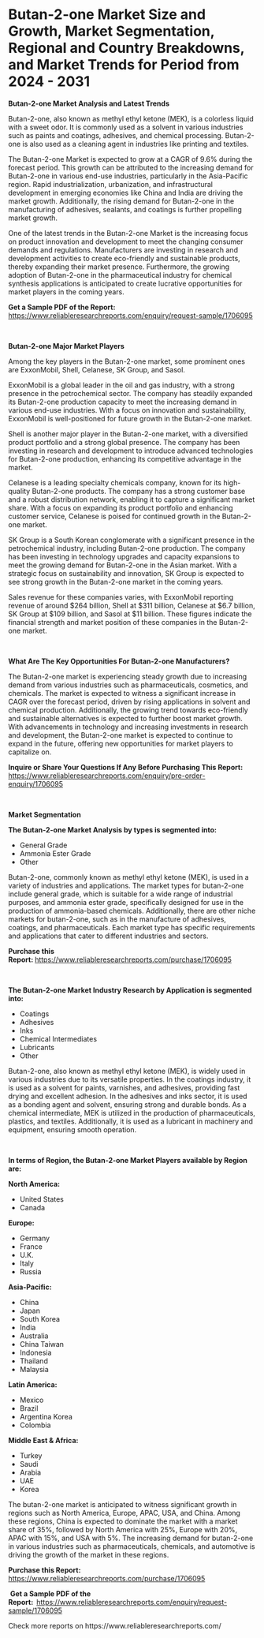 <p><h1>Butan-2-one Market Size and Growth, Market Segmentation, Regional and Country Breakdowns, and Market Trends for Period from 2024 -  2031</h1></p><p><strong>Butan-2-one Market Analysis and Latest Trends</strong></p>
<p><p>Butan-2-one, also known as methyl ethyl ketone (MEK), is a colorless liquid with a sweet odor. It is commonly used as a solvent in various industries such as paints and coatings, adhesives, and chemical processing. Butan-2-one is also used as a cleaning agent in industries like printing and textiles.</p><p>The Butan-2-one Market is expected to grow at a CAGR of 9.6% during the forecast period. This growth can be attributed to the increasing demand for Butan-2-one in various end-use industries, particularly in the Asia-Pacific region. Rapid industrialization, urbanization, and infrastructural development in emerging economies like China and India are driving the market growth. Additionally, the rising demand for Butan-2-one in the manufacturing of adhesives, sealants, and coatings is further propelling market growth.</p><p>One of the latest trends in the Butan-2-one Market is the increasing focus on product innovation and development to meet the changing consumer demands and regulations. Manufacturers are investing in research and development activities to create eco-friendly and sustainable products, thereby expanding their market presence. Furthermore, the growing adoption of Butan-2-one in the pharmaceutical industry for chemical synthesis applications is anticipated to create lucrative opportunities for market players in the coming years.</p></p>
<p><strong>Get a Sample PDF of the Report:&nbsp;</strong> <a href="https://www.reliableresearchreports.com/enquiry/request-sample/1706095">https://www.reliableresearchreports.com/enquiry/request-sample/1706095</a></p>
<p>&nbsp;</p>
<p><strong>Butan-2-one Major Market Players</strong></p>
<p><p>Among the key players in the Butan-2-one market, some prominent ones are ExxonMobil, Shell, Celanese, SK Group, and Sasol.</p><p>ExxonMobil is a global leader in the oil and gas industry, with a strong presence in the petrochemical sector. The company has steadily expanded its Butan-2-one production capacity to meet the increasing demand in various end-use industries. With a focus on innovation and sustainability, ExxonMobil is well-positioned for future growth in the Butan-2-one market.</p><p>Shell is another major player in the Butan-2-one market, with a diversified product portfolio and a strong global presence. The company has been investing in research and development to introduce advanced technologies for Butan-2-one production, enhancing its competitive advantage in the market.</p><p>Celanese is a leading specialty chemicals company, known for its high-quality Butan-2-one products. The company has a strong customer base and a robust distribution network, enabling it to capture a significant market share. With a focus on expanding its product portfolio and enhancing customer service, Celanese is poised for continued growth in the Butan-2-one market.</p><p>SK Group is a South Korean conglomerate with a significant presence in the petrochemical industry, including Butan-2-one production. The company has been investing in technology upgrades and capacity expansions to meet the growing demand for Butan-2-one in the Asian market. With a strategic focus on sustainability and innovation, SK Group is expected to see strong growth in the Butan-2-one market in the coming years.</p><p>Sales revenue for these companies varies, with ExxonMobil reporting revenue of around $264 billion, Shell at $311 billion, Celanese at $6.7 billion, SK Group at $109 billion, and Sasol at $11 billion. These figures indicate the financial strength and market position of these companies in the Butan-2-one market.</p></p>
<p>&nbsp;</p>
<p><strong>What Are The Key Opportunities For Butan-2-one Manufacturers?</strong></p>
<p><p>The Butan-2-one market is experiencing steady growth due to increasing demand from various industries such as pharmaceuticals, cosmetics, and chemicals. The market is expected to witness a significant increase in CAGR over the forecast period, driven by rising applications in solvent and chemical production. Additionally, the growing trend towards eco-friendly and sustainable alternatives is expected to further boost market growth. With advancements in technology and increasing investments in research and development, the Butan-2-one market is expected to continue to expand in the future, offering new opportunities for market players to capitalize on.</p></p>
<p><strong>Inquire or Share Your Questions If Any Before Purchasing This Report:</strong> <a href="https://www.reliableresearchreports.com/enquiry/pre-order-enquiry/1706095">https://www.reliableresearchreports.com/enquiry/pre-order-enquiry/1706095</a></p>
<p>&nbsp;</p>
<p><strong>Market Segmentation</strong></p>
<p><strong>The Butan-2-one Market Analysis by types is segmented into:</strong></p>
<p><ul><li>General Grade</li><li>Ammonia Ester Grade</li><li>Other</li></ul></p>
<p><p>Butan-2-one, commonly known as methyl ethyl ketone (MEK), is used in a variety of industries and applications. The market types for butan-2-one include general grade, which is suitable for a wide range of industrial purposes, and ammonia ester grade, specifically designed for use in the production of ammonia-based chemicals. Additionally, there are other niche markets for butan-2-one, such as in the manufacture of adhesives, coatings, and pharmaceuticals. Each market type has specific requirements and applications that cater to different industries and sectors.</p></p>
<p><strong>Purchase this Report:&nbsp;</strong><a href="https://www.reliableresearchreports.com/purchase/1706095">https://www.reliableresearchreports.com/purchase/1706095</a></p>
<p>&nbsp;</p>
<p><strong>The Butan-2-one Market Industry Research by Application is segmented into:</strong></p>
<p><ul><li>Coatings</li><li>Adhesives</li><li>Inks</li><li>Chemical Intermediates</li><li>Lubricants</li><li>Other</li></ul></p>
<p><p>Butan-2-one, also known as methyl ethyl ketone (MEK), is widely used in various industries due to its versatile properties. In the coatings industry, it is used as a solvent for paints, varnishes, and adhesives, providing fast drying and excellent adhesion. In the adhesives and inks sector, it is used as a bonding agent and solvent, ensuring strong and durable bonds. As a chemical intermediate, MEK is utilized in the production of pharmaceuticals, plastics, and textiles. Additionally, it is used as a lubricant in machinery and equipment, ensuring smooth operation.</p></p>
<p>&nbsp;</p>
<p><strong>In terms of Region, the Butan-2-one Market Players available by Region are:</strong></p>
<p>
    <p> <strong> North America: </strong>
        <ul>
            <li>United States</li>
            <li>Canada</li>
        </ul>
        </p> 
    <p> <strong> Europe: </strong>
        <ul>
            <li>Germany</li>
            <li>France</li>
            <li>U.K.</li>
            <li>Italy</li>
            <li>Russia</li>
        </ul>
        </p> 
    <p> <strong> Asia-Pacific: </strong>
        <ul>
            <li>China</li>
            <li>Japan</li>
            <li>South Korea</li>
            <li>India</li>
            <li>Australia</li>
            <li>China Taiwan</li>
            <li>Indonesia</li>
            <li>Thailand</li>
            <li>Malaysia</li>
        </ul>
        </p> 
    <p> <strong> Latin America: </strong>
        <ul>
            <li>Mexico</li>
            <li>Brazil</li>
            <li>Argentina Korea</li>
            <li>Colombia</li>
        </ul>
        </p> 
    <p> <strong> Middle East & Africa: </strong>
        <ul>
            <li>Turkey</li>
            <li>Saudi</li>
            <li>Arabia</li>
            <li>UAE</li>
            <li>Korea</li>
        </ul>
    </p>
    </p>
<p><p>The butan-2-one market is anticipated to witness significant growth in regions such as North America, Europe, APAC, USA, and China. Among these regions, China is expected to dominate the market with a market share of 35%, followed by North America with 25%, Europe with 20%, APAC with 15%, and USA with 5%. The increasing demand for butan-2-one in various industries such as pharmaceuticals, chemicals, and automotive is driving the growth of the market in these regions.</p></p>
<p><strong>Purchase this Report: </strong><a href="https://www.reliableresearchreports.com/purchase/1706095">https://www.reliableresearchreports.com/purchase/1706095</a></p>
<p>&nbsp;<strong>Get a Sample PDF of the Report:&nbsp;&nbsp;</strong><a href="https://www.reliableresearchreports.com/enquiry/request-sample/1706095">https://www.reliableresearchreports.com/enquiry/request-sample/1706095</a></p>
<p><strong></strong></p>
<p>Check more reports on https://www.reliableresearchreports.com/</p>